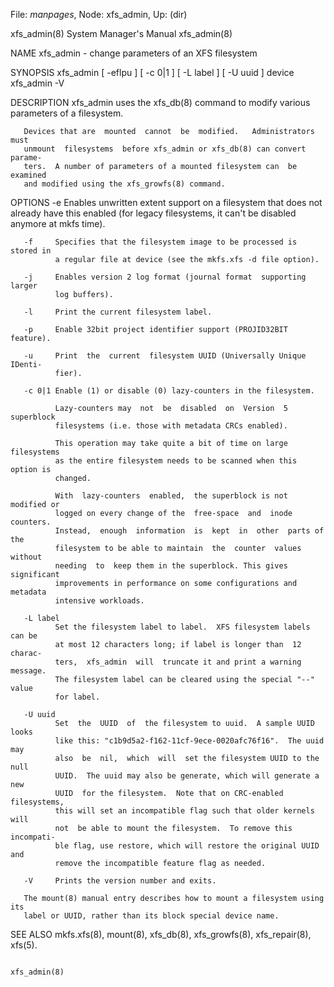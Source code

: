 File: *manpages*,  Node: xfs_admin,  Up: (dir)

xfs_admin(8)                System Manager's Manual               xfs_admin(8)



NAME
       xfs_admin - change parameters of an XFS filesystem

SYNOPSIS
       xfs_admin [ -eflpu ] [ -c 0|1 ] [ -L label ] [ -U uuid ] device
       xfs_admin -V

DESCRIPTION
       xfs_admin  uses the xfs_db(8) command to modify various parameters of a
       filesystem.

       Devices that are  mounted  cannot  be  modified.   Administrators  must
       unmount  filesystems  before xfs_admin or xfs_db(8) can convert parame-
       ters.  A number of parameters of a mounted filesystem can  be  examined
       and modified using the xfs_growfs(8) command.

OPTIONS
       -e     Enables  unwritten  extent support on a filesystem that does not
              already have this enabled (for legacy filesystems, it  can't  be
              disabled anymore at mkfs time).

       -f     Specifies that the filesystem image to be processed is stored in
              a regular file at device (see the mkfs.xfs -d file option).

       -j     Enables version 2 log format (journal format  supporting  larger
              log buffers).

       -l     Print the current filesystem label.

       -p     Enable 32bit project identifier support (PROJID32BIT feature).

       -u     Print  the  current  filesystem UUID (Universally Unique IDenti-
              fier).

       -c 0|1 Enable (1) or disable (0) lazy-counters in the filesystem.

              Lazy-counters may  not  be  disabled  on  Version  5  superblock
              filesystems (i.e. those with metadata CRCs enabled).

              This operation may take quite a bit of time on large filesystems
              as the entire filesystem needs to be scanned when this option is
              changed.

              With  lazy-counters  enabled,  the superblock is not modified or
              logged on every change of the  free-space  and  inode  counters.
              Instead,  enough  information  is  kept  in  other  parts of the
              filesystem to be able to maintain  the  counter  values  without
              needing  to  keep them in the superblock. This gives significant
              improvements in performance on some configurations and  metadata
              intensive workloads.

       -L label
              Set the filesystem label to label.  XFS filesystem labels can be
              at most 12 characters long; if label is longer than  12  charac-
              ters,  xfs_admin  will  truncate it and print a warning message.
              The filesystem label can be cleared using the special "--" value
              for label.

       -U uuid
              Set  the  UUID  of  the filesystem to uuid.  A sample UUID looks
              like this: "c1b9d5a2-f162-11cf-9ece-0020afc76f16".  The uuid may
              also  be  nil,  which  will  set the filesystem UUID to the null
              UUID.  The uuid may also be generate, which will generate a  new
              UUID  for the filesystem.  Note that on CRC-enabled filesystems,
              this will set an incompatible flag such that older kernels  will
              not  be able to mount the filesystem.  To remove this incompati-
              ble flag, use restore, which will restore the original UUID  and
              remove the incompatible feature flag as needed.

       -V     Prints the version number and exits.

       The mount(8) manual entry describes how to mount a filesystem using its
       label or UUID, rather than its block special device name.

SEE ALSO
       mkfs.xfs(8), mount(8), xfs_db(8), xfs_growfs(8), xfs_repair(8), xfs(5).



                                                                  xfs_admin(8)
